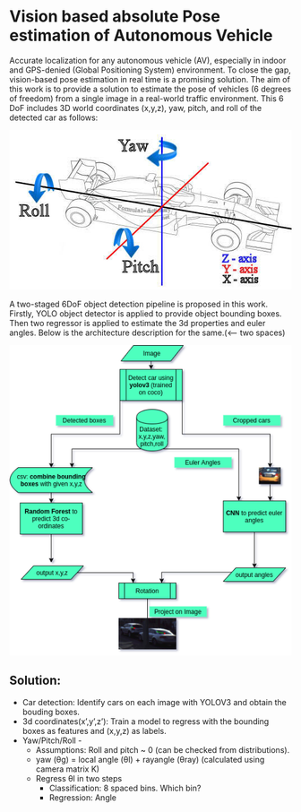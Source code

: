 # Vision based absolute Pose estimation of Autonomous Vehicle

Accurate localization for any autonomous vehicle (AV), especially in indoor and GPS-denied (Global Positioning System) environment. To close the gap, vision-based pose estimation in real time is a promising solution. The aim of this work is to provide a solution to estimate the pose of vehicles (6 degrees of freedom) from a single image in a real-world traffic environment. This 6 DoF includes 3D world coordinates (x,y,z), yaw, pitch, and roll of the detected car as follows:
<p align="center">
  <img src="images/motion_yaw_pitch_roll.jpg" />
</p>
A two-staged 6DoF object detection pipeline is proposed in this work. Firstly, YOLO object detector is applied to provide object bounding boxes. Then two regressor is applied to estimate the 3d properties and euler angles.
Below is the architecture description for the same.(<-- two spaces)


<p align="center">
  <img src="images/diagram2.png" />
</p>

## Solution:
- Car detection: Identify cars on each image with YOLOV3 and obtain the bouding boxes.
- 3d coordinates(x’,y’,z’): Train a model to regress with the bounding boxes as features and (x,y,z) as labels.
- Yaw/Pitch/Roll - 
  - Assumptions: Roll and pitch ~ 0 (can be checked from distributions).
  - yaw  (θg) = local angle (θl) + rayangle (θray) (calculated using camera matrix K)
  - Regress θl in two steps
    - Classification:  8 spaced bins. Which bin?
    - Regression: Angle


